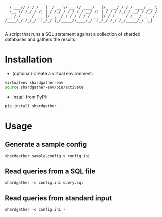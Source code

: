 ```
   _____ __  _____    ____  ____  _________  ________  ____________ 
  / ___// / / /   |  / __ \/ __ \/ ____/   |/_  __/ / / / ____/ __ \
  \__ \/ /_/ / /| | / /_/ / / / / / __/ /| | / / / /_/ / __/ / /_/ /
 ___/ / __  / ___ |/ _, _/ /_/ / /_/ / ___ |/ / / __  / /___/ _, _/ 
/____/_/ /_/_/  |_/_/ |_/_____/\____/_/  |_/_/ /_/ /_/_____/_/ |_|  
                                                                    
```

A script that runs a SQL statement against a collection of sharded databases and gathers the results


Installation
============

- (optional) Create a virtual environment:

```bash
virtualenv shardgather-env
source shardgather-env/bin/activate
```

- Install from PyPI:

```python
pip install shardgather
```


Usage
=====

Generate a sample config
------------------------

    shardgather sample-config > config.ini

Read queries from a SQL file
----------------------------

    shardgather -c config.ini query.sql

Read queries from standard input
--------------------------------

    shardgather -c config.ini -
